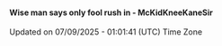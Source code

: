 #### Wise man says only fool rush in - McKidKneeKaneSir
Updated on 07/09/2025 - 01:01:41 (UTC) Time Zone
